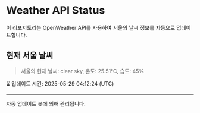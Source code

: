 
# Weather API Status

이 리포지토리는 OpenWeather API를 사용하여 서울의 날씨 정보를 자동으로 업데이트합니다.

## 현재 서울 날씨
> 서울의 현재 날씨: clear sky, 온도: 25.51°C, 습도: 45%

⏳ 업데이트 시간: 2025-05-29 04:12:24 (UTC)

---
자동 업데이트 봇에 의해 관리됩니다.
